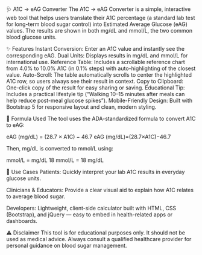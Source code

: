 🩺 A1C → eAG Converter
The A1C → eAG Converter is a simple, interactive web tool that helps users translate their A1C percentage (a standard lab test for long-term blood sugar control) into Estimated Average Glucose (eAG) values. The results are shown in both mg/dL and mmol/L, the two common blood glucose units.

✨ Features
Instant Conversion: Enter an A1C value and instantly see the corresponding eAG.
Dual Units: Displays results in mg/dL and mmol/L for international use.
Reference Table: Includes a scrollable reference chart from 4.0% to 10.0% A1C (in 0.1% steps) with auto-highlighting of the closest value.
Auto-Scroll: The table automatically scrolls to center the highlighted A1C row, so users always see their result in context.
Copy to Clipboard: One-click copy of the result for easy sharing or saving.
Educational Tip: Includes a practical lifestyle tip (“Walking 10–15 minutes after meals can help reduce post-meal glucose spikes”).
Mobile-Friendly Design: Built with Bootstrap 5 for responsive layout and clean, modern styling.

🧮 Formula Used
The tool uses the ADA-standardized formula to convert A1C to eAG:

eAG (mg/dL) = (28.7 × A1C) − 46.7 eAG (mg/dL)=(28.7×A1C)−46.7

Then, mg/dL is converted to mmol/L using:

mmol/L = mg/dL 18 mmol/L = 18 mg/dL
	​

🎯 Use Cases
Patients: Quickly interpret your lab A1C results in everyday glucose units.

Clinicians & Educators: Provide a clear visual aid to explain how A1C relates to average blood sugar.

Developers: Lightweight, client-side calculator built with HTML, CSS (Bootstrap), and jQuery — easy to embed in health-related apps or dashboards.

⚠️ Disclaimer
This tool is for educational purposes only. It should not be used as medical advice. Always consult a qualified healthcare provider for personal guidance on blood sugar management.
